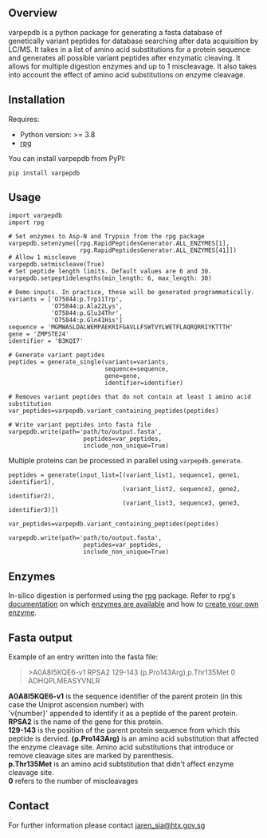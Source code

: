 ## Overview
varpepdb is a python package for generating a fasta database of genetically variant peptides for database searching after data acquisition by LC/MS. It takes in a list of amino acid substitutions for a protein sequence and generates all possible variant peptides after enzymatic cleaving. It allows for multiple digestion enzymes and up to 1 miscleavage. It also takes into account the effect of amino acid substitutions on enzyme cleavage.

## Installation
Requires:
* Python version: >= 3.8 
* [rpg](https://rapid-peptide-generator.readthedocs.io/en/latest/userguide.html#installation) 

You can install varpepdb from PyPI:
```
pip install varpepdb
```

## Usage
```
import varpepdb
import rpg

# Set enzymes to Asp-N and Trypsin from the rpg package
varpepdb.setenzyme([rpg.RapidPeptidesGenerator.ALL_ENZYMES[1], 
                    rpg.RapidPeptidesGenerator.ALL_ENZYMES[41]])
# Allow 1 miscleave
varpepdb.setmiscleave(True)
# Set peptide length limits. Default values are 6 and 30. 
varpepdb.setpeptidelengths(min_length: 6, max_length: 30)

# Demo inputs. In practice, these will be generated programmatically.
variants = ['O75844:p.Trp11Trp', 
            'O75844:p.Ala22Lys', 
            'O75844:p.Glu34Thr', 
            'O75844:p.Gln41His']
sequence = 'MGMWASLDALWEMPAEKRIFGAVLLFSWTVYLWETFLAQRQRRIYKTTTH'
gene = 'ZMPSTE24'
identifier = 'B3KQI7'

# Generate variant peptides
peptides = generate_single(variants=variants, 
                           sequence=sequence, 
                           gene=gene,
                           identifier=identifier)

# Removes variant peptides that do not contain at least 1 amino acid substitution
var_peptides=varpepdb.variant_containing_peptides(peptides)

# Write variant peptides into fasta file
varpepdb.write(path='path/to/output.fasta', 
                     peptides=var_peptides,
                     include_non_unique=True)
```

Multiple proteins can be processed in parallel using `varpepdb.generate`. 

```
peptides = generate(input_list=[(variant_list1, sequence1, gene1, identifier1),
                                (variant_list2, sequence2, gene2, identifier2),
                                (variant_list3, sequence3, gene3, identifier3)])

var_peptides=varpepdb.variant_containing_peptides(peptides)

varpepdb.write(path='path/to/output.fasta', 
                     peptides=var_peptides,
                     include_non_unique=True)
```

## Enzymes 
In-silico digestion is performed using the [rpg](https://rapid-peptide-generator.readthedocs.io/en/latest/userguide.html#installation) package. Refer to rpg's [documentation](https://rapid-peptide-generator.readthedocs.io/en/latest/index.html) on which [enzymes are available](https://rapid-peptide-generator.readthedocs.io/en/latest/enzymes.html) and how to [create your own enzyme](https://rapid-peptide-generator.readthedocs.io/en/latest/userguide.html#creating-a-new-enzyme).

## Fasta output
Example of an entry written into the fasta file:
>\>A0A8I5KQE6-v1 RPSA2 129-143 (p.Pro143Arg),p.Thr135Met 0 <br>
ADHQPLMEASYVNLR

**A0A8I5KQE6-v1** is the sequence identifier of the parent protein (in this case the Uniprot ascension number) with <br>
'v{number}' appended to identify it as a peptide of the parent protein. <br>
**RPSA2** is the name of the gene for this protein. <br>
**129-143** is the position of the parent protein sequence from which this peptide is dervied.
**(p.Pro143Arg)** is an amino acid substitution that affected the enzyme cleavage site. Amino acid substitutions that introduce or remove cleavage sites are marked by parenthesis. <br>
**p.Thr135Met** is an amino acid subtstitution that didn't affect enzyme cleavage site. <br>
**0** refers to the number of miscleavages <br>


## Contact
For further information please contact jaren_sia@htx.gov.sg